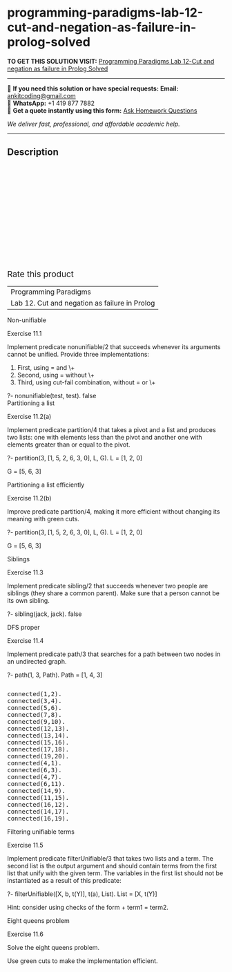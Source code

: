 # programming-paradigms-lab-12-cut-and-negation-as-failure-in-prolog-solved
**TO GET THIS SOLUTION VISIT:** [Programming Paradigms Lab 12-Cut and negation as failure in Prolog Solved](https://www.ankitcodinghub.com/product/programming-paradigms-lab-12-cut-and-negation-as-failure-in-prolog-solved/)


---

📩 **If you need this solution or have special requests:** **Email:** ankitcoding@gmail.com  
📱 **WhatsApp:** +1 419 877 7882  
📄 **Get a quote instantly using this form:** [Ask Homework Questions](https://www.ankitcodinghub.com/services/ask-homework-questions/)

*We deliver fast, professional, and affordable academic help.*

---

<h2>Description</h2>



<div class="kk-star-ratings kksr-auto kksr-align-center kksr-valign-top" data-payload="{&quot;align&quot;:&quot;center&quot;,&quot;id&quot;:&quot;100221&quot;,&quot;slug&quot;:&quot;default&quot;,&quot;valign&quot;:&quot;top&quot;,&quot;ignore&quot;:&quot;&quot;,&quot;reference&quot;:&quot;auto&quot;,&quot;class&quot;:&quot;&quot;,&quot;count&quot;:&quot;0&quot;,&quot;legendonly&quot;:&quot;&quot;,&quot;readonly&quot;:&quot;&quot;,&quot;score&quot;:&quot;0&quot;,&quot;starsonly&quot;:&quot;&quot;,&quot;best&quot;:&quot;5&quot;,&quot;gap&quot;:&quot;4&quot;,&quot;greet&quot;:&quot;Rate this product&quot;,&quot;legend&quot;:&quot;0\/5 - (0 votes)&quot;,&quot;size&quot;:&quot;24&quot;,&quot;title&quot;:&quot;Programming Paradigms Lab 12-Cut and negation as failure in Prolog Solved&quot;,&quot;width&quot;:&quot;0&quot;,&quot;_legend&quot;:&quot;{score}\/{best} - ({count} {votes})&quot;,&quot;font_factor&quot;:&quot;1.25&quot;}">

<div class="kksr-stars">

<div class="kksr-stars-inactive">
            <div class="kksr-star" data-star="1" style="padding-right: 4px">


<div class="kksr-icon" style="width: 24px; height: 24px;"></div>
        </div>
            <div class="kksr-star" data-star="2" style="padding-right: 4px">


<div class="kksr-icon" style="width: 24px; height: 24px;"></div>
        </div>
            <div class="kksr-star" data-star="3" style="padding-right: 4px">


<div class="kksr-icon" style="width: 24px; height: 24px;"></div>
        </div>
            <div class="kksr-star" data-star="4" style="padding-right: 4px">


<div class="kksr-icon" style="width: 24px; height: 24px;"></div>
        </div>
            <div class="kksr-star" data-star="5" style="padding-right: 4px">


<div class="kksr-icon" style="width: 24px; height: 24px;"></div>
        </div>
    </div>

<div class="kksr-stars-active" style="width: 0px;">
            <div class="kksr-star" style="padding-right: 4px">


<div class="kksr-icon" style="width: 24px; height: 24px;"></div>
        </div>
            <div class="kksr-star" style="padding-right: 4px">


<div class="kksr-icon" style="width: 24px; height: 24px;"></div>
        </div>
            <div class="kksr-star" style="padding-right: 4px">


<div class="kksr-icon" style="width: 24px; height: 24px;"></div>
        </div>
            <div class="kksr-star" style="padding-right: 4px">


<div class="kksr-icon" style="width: 24px; height: 24px;"></div>
        </div>
            <div class="kksr-star" style="padding-right: 4px">


<div class="kksr-icon" style="width: 24px; height: 24px;"></div>
        </div>
    </div>
</div>


<div class="kksr-legend" style="font-size: 19.2px;">
            <span class="kksr-muted">Rate this product</span>
    </div>
    </div>
<div class="page" title="Page 1">
<table>
<tbody>
<tr>
<td>
<div class="layoutArea">
<div class="column">
Programming Paradigms

</div>
</div>
</td>
</tr>
<tr>
<td>
<div class="layoutArea">
<div class="column">
Lab 12. Cut and negation as failure in Prolog

</div>
</div>
</td>
</tr>
</tbody>
</table>
</div>
<div class="page" title="Page 2">
<div class="section">
<div class="layoutArea">
<div class="column">
Non-unifiable

Exercise 11.1

Implement predicate nonunifiable/2 that succeeds whenever its arguments cannot be unified. Provide three implementations:

<ol>
<li>First, using = and \+</li>
<li>Second, using = without \+</li>
<li>Third, using cut-fail combination, without = or \+</li>
</ol>
?- nonunifiable(test, test). false

</div>
</div>
</div>
</div>
<div class="page" title="Page 3">
<div class="section">
<div class="layoutArea">
<div class="column">
Partitioning a list

Exercise 11.2(a)

Implement predicate partition/4 that takes a pivot and a list and produces two lists: one with elements less than the pivot and another one with elements greater than or equal to the pivot.

?- partition(3, [1, 5, 2, 6, 3, 0], L, G). L = [1, 2, 0]

G = [5, 6, 3]

</div>
</div>
</div>
</div>
<div class="page" title="Page 4">
<div class="section">
<div class="layoutArea">
<div class="column">
Partitioning a list efficiently

Exercise 11.2(b)

Improve predicate partition/4, making it more efficient without changing its meaning with green cuts.

?- partition(3, [1, 5, 2, 6, 3, 0], L, G). L = [1, 2, 0]

G = [5, 6, 3]

</div>
</div>
</div>
</div>
<div class="page" title="Page 5">
<div class="section">
<div class="layoutArea">
<div class="column">
Siblings

Exercise 11.3

Implement predicate sibling/2 that succeeds whenever two people are siblings (they share a common parent). Make sure that a person cannot be its own sibling.

?- sibling(jack, jack). false

</div>
</div>
</div>
</div>
<div class="page" title="Page 6">
<div class="section">
<div class="layoutArea">
<div class="column">
DFS proper

Exercise 11.4

Implement predicate path/3 that searches for a path between two nodes in an undirected graph.

?- path(1, 3, Path). Path = [1, 4, 3]

</div>
<div class="column">
<pre>connected(1,2).
connected(3,4).
connected(5,6).
connected(7,8).
connected(9,10).
connected(12,13).
connected(13,14).
connected(15,16).
connected(17,18).
connected(19,20).
connected(4,1).
connected(6,3).
connected(4,7).
connected(6,11).
connected(14,9).
connected(11,15).
connected(16,12).
connected(14,17).
connected(16,19).
</pre>
</div>
</div>
</div>
</div>
<div class="page" title="Page 7">
<div class="section">
<div class="layoutArea">
<div class="column">
Filtering unifiable terms

Exercise 11.5

Implement predicate filterUnifiable/3 that takes two lists and a term. The second list is the output argument and should contain terms from the first list that unify with the given term. The variables in the first list should not be instantiated as a result of this predicate:

?- filterUnifiable([X, b, t(Y)], t(a), List). List = [X, t(Y)]

Hint: consider using checks of the form \+ term1 = term2.

</div>
</div>
</div>
</div>
<div class="page" title="Page 8">
<div class="section">
<div class="layoutArea">
<div class="column">
Eight queens problem

Exercise 11.6

Solve the eight queens problem.

Use green cuts to make the implementation efficient.

</div>
</div>
</div>
</div>
